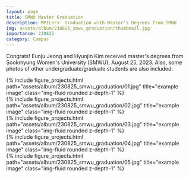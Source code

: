 ```yaml
---
layout: page
title: SMWU Master Graduation
description: MPILers' Graduation with Master's Degrees from SMWU
img: assets/album/230825_smwu_graduation/thumbnail.jpg
importance: 230825
category: Campus
---
```


Congrats!
Eunju Jeong and Hyunjin Kim received master's degrees from Sookmyung Women's University (SMWU), August 25, 2023.
Also, some photos of other undergraduate/graduate students are also included.

<div class="row">
    <div class="col-sm mt-3 mt-md-0">
        {% include figure_projects.html path="assets/album/230825_smwu_graduation/01.jpg" title="example image" class="img-fluid rounded z-depth-1" %}
    </div>
</div>

<div class="row">
    <div class="col-sm mt-3 mt-md-0">
        {% include figure_projects.html path="assets/album/230825_smwu_graduation/02.jpg" title="example image" class="img-fluid rounded z-depth-1" %}
    </div>
</div>

<div class="row">
    <div class="col-sm mt-3 mt-md-0">
        {% include figure_projects.html path="assets/album/230825_smwu_graduation/03.jpg" title="example image" class="img-fluid rounded z-depth-1" %}
    </div>
</div>

<div class="row">
    <div class="col-sm mt-3 mt-md-0">
        {% include figure_projects.html path="assets/album/230825_smwu_graduation/04.jpg" title="example image" class="img-fluid rounded z-depth-1" %}
    </div>
</div>

<div class="row">
    <div class="col-sm mt-3 mt-md-0">
        {% include figure_projects.html path="assets/album/230825_smwu_graduation/05.jpg" title="example image" class="img-fluid rounded z-depth-1" %}
    </div>
</div>


